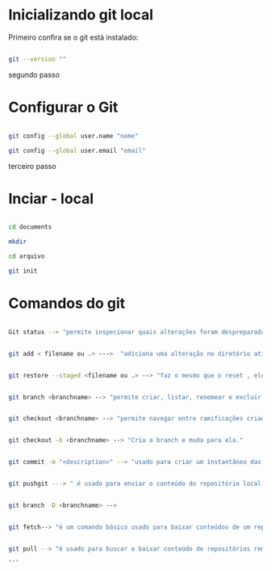 
# Inicializando git local




Primeiro confira se o git está instalado:




```bash

git --version ""

```




segundo passo




# Configurar o Git




```bash

git config --global user.name "nome"

git config --global user.email "email"

```

terceiro passo




# Inciar - local




```bash

cd documents

mkdir

cd arquivo

git init

```




# Comandos do git

 ```bash

 Git status --> "permite inspecionar quais alterações foram despreparadas, quais não foram e quais arquivos não estão sendo monitorados pelo Git."

 ````

 ````bash

 git add < filename ou .> --->  "adiciona uma alteração no diretório ativo à área de staging.diz ao Git que você quer incluir atualizações a um arquivo específico no próximo commit."

 ````

 ````bash

git restore --staged <filename ou .> --> "faz o mesmo que o reset , ele apenas vai fazer com que o HEAD aponte para o último commit, ou seja vai remover o arquivo com mudanças da área de stage."

````

````bash

git branch <branchname> --> "permite criar, listar, renomear e excluir ramificações. Ele não permite alternar entre as ramificações ou reunir um histórico bifurcado de novo."

````

````bash

git checkout <branchname> --> "permite navegar entre ramificações criadas pelo git branch . A verificação de uma ramificação atualiza os arquivos no diretório atual para que fique igual à versão armazenada nessa ramificação e diz ao Git para gravar todos os novos commits nessa ramificação."

````

````bash

git checkout -b <branchname> --> "Cria a branch e muda para ela."

````

````bash

git commit -m "<description>" --> "usado para criar um instantâneo das alterações preparadas em um cronograma de um histórico de projetos do Git."

````

````bash

git pushgit ---> " é usado para enviar o conteúdo do repositório local para um repositório remoto"

````

````bash

git branch -D <branchname> -->

````

````bash

git fetch--> "é um comando básico usado para baixar conteúdos de um repositório remoto. O git fetch é usado em conjunto com git remote , git branch , git checkout e git reset para atualizar um repositório local ao estado de um remoto."

````

````bash

git pull --> "é usado para buscar e baixar conteúdo de repositórios remotos e fazer a atualização imediata ao repositório local para que os conteúdos sejam iguais. Fazer o merge de alterações upstream remotas no repositório local é algo comum em fluxos de trabalho de colaboração baseados em Git."

```


